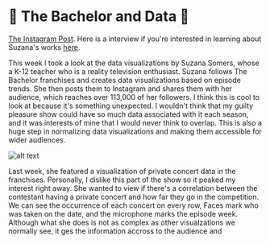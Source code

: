 # :rose: The Bachelor and Data :rose:
[The Instagram Post](https://www.instagram.com/p/CYm5qbFPXJR/).
Here is a interview if you're interested in learning about Suzana's works [here](https://mashable.com/article/bachelordata-bachelor-nation-interview).

This week I took a look at the data visualizations by Suzana Somers, whose a K-12 teacher who is a reality television enthusiast. Suzana follows The Bachelor franchises and creates data visualizations based on episode trends. She then posts them to Instagram and shares them with her audience, which reaches over 113,000 of her followers. I think this is cool to look at because it's something unexpected. I wouldn't think that my guilty pleasure show could have so much data associated with it each season, and it was interests of mine that I would never think to overlap. This is also a huge step in normalizing data visualizations and making them accessible for wider audiences.

![alt text](https://github.com/alexiscaira/reflections/blob/master/Screen%20Shot%202022-01-17%20at%204.47.56%20PM.png?raw=true)


Last week, she featured a visualization of private concert data in the franchises. Personally, I dislike this part of the show so it peaked my interest right away. She wanted to view if there's a correlation between the contestant having a private concert and how far they go in the competition. We can see the occurrence of each concert on every row, Faces mark who was taken on the date, and the microphone marks the episode week. Although what she does is not as complex as other visualzations we normally see, it ges the information accross to the audience and 

